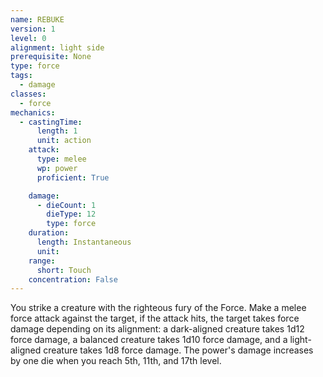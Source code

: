 ```yaml
---
name: REBUKE
version: 1
level: 0
alignment: light side
prerequisite: None
type: force
tags:
  - damage
classes:
  - force
mechanics:
  - castingTime:
      length: 1
      unit: action
    attack:
      type: melee
      wp: power
      proficient: True

    damage:
      - dieCount: 1
        dieType: 12
        type: force
    duration:
      length: Instantaneous
      unit: 
    range:
      short: Touch
    concentration: False
---
```

You strike a creature with the righteous fury of the
Force. Make a melee force attack against the target, if
the attack hits, the target takes force damage
depending on its alignment: a dark-aligned creature
takes 1d12 force damage, a balanced creature takes
1d10 force damage, and a light-aligned creature takes
1d8 force damage.
The power's damage increases by one die when you
reach 5th, 11th, and 17th level.

    